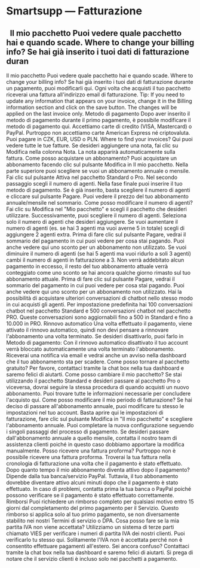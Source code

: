# Smartsupp — Fatturazione
##   Il mio pacchetto Puoi vedere quale pacchetto hai e quando scade. Where to change your billing info? Se hai già inserito i tuoi dati di fatturazione duran
Il mio pacchetto
Puoi vedere quale pacchetto hai e quando scade.
Where to change your billing info?
Se hai già inserito i tuoi dati di fatturazione durante un pagamento, puoi modificarli qui. Ogni volta che acquisti il tuo pacchetto riceverai una fattura all'indirizzo email di fatturazione.
Tip: If you need to update any information that appears on your invoice, change it in the Billing information section and click on the save button. The changes will be applied on the last invoice only.
Metodo di pagamento
Dopo aver inserito il metodo di pagamento durante il primo pagamento, è possibile modificare il metodo di pagamento qui. Accettiamo carte di credito (VISA, Mastercard) o PayPal. Purtroppo non accettiamo carte American Express né criptovaluta.
Puoi pagare in CZK, EUR, USD o PLN.
Where to find your invoices?
Qui puoi vedere tutte le tue fatture. Se desideri aggiungere una nota, fai clic su Modifica nella colonna Nota. La nota apparirà automaticamente sulla fattura.
Come posso acquistare un abbonamento?
Puoi acquistare un abbonamento facendo clic sul pulsante Modifica in Il mio pacchetto. Nella parte superiore puoi scegliere se vuoi un abbonamento annuale o mensile. Fai clic sul pulsante Attiva nel pacchetto Standard o Pro.
Nel secondo passaggio scegli il numero di agenti.
Nella fase finale puoi inserire il tuo metodo di pagamento. Se è già inserito, basta scegliere il numero di agenti e cliccare sul pulsante Pagare. Puoi vedere il prezzo del tuo abbonamento annuale/mensile nel sommario.
Come posso modificare il numero di agenti?
Fai clic su Modifica nel "Mio pacchetto" e scegli il pacchetto che desideri utilizzare. Successivamente, puoi scegliere il numero di agenti. Seleziona solo il numero di agenti che desideri aggiungere.
Se vuoi aumentare il numero di agenti (es. se hai 3 agenti ma vuoi averne 5 in totale) scegli di aggiungere 2 agenti extra. Prima di fare clic sul pulsante Pagare, vedrai il sommario del pagamento in cui puoi vedere per cosa stai pagando. Puoi anche vedere qui uno sconto per un abbonamento non utilizzato.
Se vuoi diminuire il numero di agenti (se hai 5 agenti ma vuoi ridurlo a soli 3 agenti) cambi il numero di agenti in fatturazione a 3. Non verrà addebitato alcun pagamento in eccesso, il resto del tuo abbonamento attuale verrà conteggiato come uno sconto se hai ancora qualche giorno rimasto sul tuo abbonamento attuale. Prima di fare clic sul pulsante Pagare, vedrai il sommario del pagamento in cui puoi vedere per cosa stai pagando. Puoi anche vedere qui uno sconto per un abbonamento non utilizzato.
Hai la possibilità di acquistare ulteriori conversazioni di chatbot nello stesso modo in cui acquisti gli agenti. Per impostazione predefinita hai 100 conversazioni chatbot nel pacchetto Standard e 500 conversazioni chatbot nel pacchetto PRO. Queste conversazioni sono aggiornabili fino a 500 in Standard e fino a 10.000 in PRO.
Rinnovo automatico
Una volta effettuato il pagamento, viene attivato il rinnovo automatico, quindi non devi pensare a rinnovare l'abbonamento una volta terminato. Se desideri disattivarlo, puoi farlo in Metodo di pagamento:
Con il rinnovo automatico disattivato il tuo account verrà bloccato automaticamente una volta terminato l'abbonamento. Riceverai una notifica via email e vedrai anche un avviso nella dashboard che il tuo abbonamento sta per scadere.
Come posso tornare al pacchetto gratuito?
Per favore, contattaci tramite la chat box nella tua dashboard e saremo felici di aiutarti.
Come posso cambiare il mio pacchetto?
Se stai utilizzando il pacchetto Standard e desideri passare al pacchetto Pro o viceversa, dovrai seguire la stessa procedura di quando acquisti un nuovo abbonamento.
Puoi trovare tutte le informazioni necessarie per concludere l'acquisto qui.
Come posso modificare il mio periodo di fatturazione?
Se hai deciso di passare all'abbonamento annuale, puoi modificare tu stesso le impostazioni nel tuo account.
Basta aprire qui le impostazioni di fatturazione, fare clic sul pulsante Modifica in "Il mio pacchetto" e scegliere l'abbonamento annuale. Puoi completare la nuova configurazione seguendo i singoli passaggi del processo di pagamento.
Se desideri passare dall'abbonamento annuale a quello mensile, contatta il nostro team di assistenza clienti poiché in questo caso dobbiamo apportare la modifica manualmente.
Posso ricevere una fattura proforma?
Purtroppo non è possibile ricevere una fattura proforma. Troverai la tua fattura nella cronologia di fatturazione una volta che il pagamento è stato effettuato.
Dopo quanto tempo il mio abbonamento diventa attivo dopo il pagamento?
Dipende dalla tua banca/servizio PayPal. Tuttavia, il tuo abbonamento dovrebbe diventare attivo alcuni minuti dopo che il pagamento è stato effettuato. In caso di problemi, contatta prima la tua banca o PayPal poiché possono verificare se il pagamento è stato effettuato correttamente.
Rimborsi
Puoi richiedere un rimborso completo per qualsiasi motivo entro 15 giorni dal completamento del primo pagamento per il Servizio. Questo rimborso si applica solo al tuo primo pagamento, se non diversamente stabilito nei nostri Termini di servizio o DPA.
Cosa posso fare se la mia partita IVA non viene accettata?
Utilizziamo un sistema di terze parti chiamato VIES per verificare i numeri di partita IVA dei nostri clienti. Puoi verificarlo tu stesso qui.
Solitamente l'IVA non è accettata perché non è consentito effettuare pagamenti all'estero.
Sei ancora confuso? Contattaci tramite la chat box nella tua dashboard e saremo felici di aiutarti. Si prega di notare che il servizio clienti è incluso solo nei pacchetti a pagamento.

